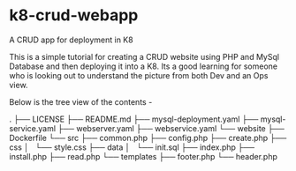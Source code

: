 # k8-crud-webapp
A CRUD app for deployment in K8


This is a simple tutorial for creating a CRUD website using PHP and MySql Database and then deploying it into a K8.
Its a good learning for someone who is looking out to understand the picture from both Dev and an Ops view. 

Below is the tree view of the contents - 

.
├── LICENSE
├── README.md
├── mysql-deployment.yaml
├── mysql-service.yaml
├── webserver.yaml
├── webservice.yaml
└── website
    ├── Dockerfile
    └── src
        ├── common.php
        ├── config.php
        ├── create.php
        ├── css
        │   └── style.css
        ├── data
        │   └── init.sql
        ├── index.php
        ├── install.php
        ├── read.php
        └── templates
            ├── footer.php
            └── header.php



